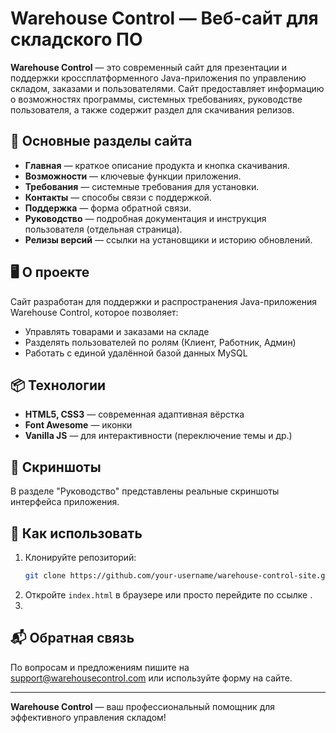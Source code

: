 # Warehouse Control — Веб-сайт для складского ПО

**Warehouse Control** — это современный сайт для презентации и поддержки кроссплатформенного Java-приложения по управлению складом, заказами и пользователями. Сайт предоставляет информацию о возможностях программы, системных требованиях, руководстве пользователя, а также содержит раздел для скачивания релизов.

## 🚀 Основные разделы сайта

- **Главная** — краткое описание продукта и кнопка скачивания.
- **Возможности** — ключевые функции приложения.
- **Требования** — системные требования для установки.
- **Контакты** — способы связи с поддержкой.
- **Поддержка** — форма обратной связи.
- **Руководство** — подробная документация и инструкция пользователя (отдельная страница).
- **Релизы версий** — ссылки на установщики и историю обновлений.

## 🖥️ О проекте

Сайт разработан для поддержки и распространения Java-приложения Warehouse Control, которое позволяет:

- Управлять товарами и заказами на складе
- Разделять пользователей по ролям (Клиент, Работник, Админ)
- Работать с единой удалённой базой данных MySQL

## 📦 Технологии

- **HTML5, CSS3** — современная адаптивная вёрстка
- **Font Awesome** — иконки
- **Vanilla JS** — для интерактивности (переключение темы и др.)

## 📸 Скриншоты

В разделе "Руководство" представлены реальные скриншоты интерфейса приложения.

## 📝 Как использовать

1. Клонируйте репозиторий:
   ```sh
   git clone https://github.com/your-username/warehouse-control-site.git
   ```
2. Откройте `index.html` в браузере или просто перейдите по ссылке .
3. 

## 📬 Обратная связь

По вопросам и предложениям пишите на support@warehousecontrol.com или используйте форму на сайте.

---

**Warehouse Control** — ваш профессиональный помощник для эффективного управления складом! 
